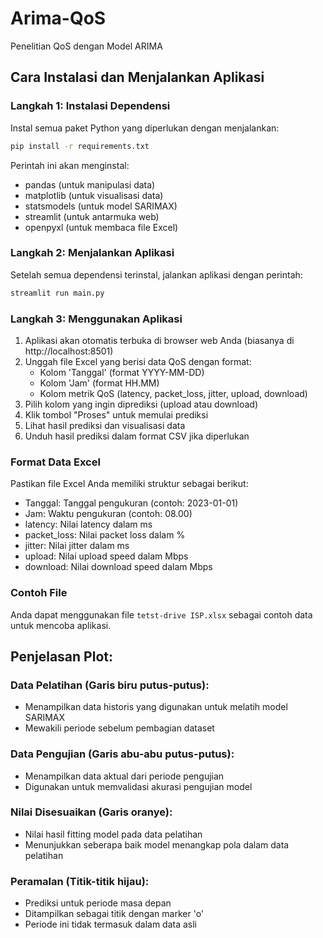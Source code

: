 # Arima-QoS
Penelitian QoS dengan Model ARIMA

## Cara Instalasi dan Menjalankan Aplikasi

### Langkah 1: Instalasi Dependensi
Instal semua paket Python yang diperlukan dengan menjalankan:
```bash
pip install -r requirements.txt
```
Perintah ini akan menginstal:
- pandas (untuk manipulasi data)
- matplotlib (untuk visualisasi data)
- statsmodels (untuk model SARIMAX)
- streamlit (untuk antarmuka web)
- openpyxl (untuk membaca file Excel)

### Langkah 2: Menjalankan Aplikasi
Setelah semua dependensi terinstal, jalankan aplikasi dengan perintah:
```bash
streamlit run main.py
```

### Langkah 3: Menggunakan Aplikasi
1. Aplikasi akan otomatis terbuka di browser web Anda (biasanya di http://localhost:8501)
2. Unggah file Excel yang berisi data QoS dengan format:
   - Kolom 'Tanggal' (format YYYY-MM-DD)
   - Kolom 'Jam' (format HH.MM)
   - Kolom metrik QoS (latency, packet_loss, jitter, upload, download)
3. Pilih kolom yang ingin diprediksi (upload atau download)
4. Klik tombol "Proses" untuk memulai prediksi
5. Lihat hasil prediksi dan visualisasi data
6. Unduh hasil prediksi dalam format CSV jika diperlukan

### Format Data Excel
Pastikan file Excel Anda memiliki struktur sebagai berikut:
- Tanggal: Tanggal pengukuran (contoh: 2023-01-01)
- Jam: Waktu pengukuran (contoh: 08.00)
- latency: Nilai latency dalam ms
- packet_loss: Nilai packet loss dalam %
- jitter: Nilai jitter dalam ms
- upload: Nilai upload speed dalam Mbps
- download: Nilai download speed dalam Mbps

### Contoh File
Anda dapat menggunakan file `tetst-drive ISP.xlsx` sebagai contoh data untuk mencoba aplikasi.


## Penjelasan Plot:
### Data Pelatihan (Garis biru putus-putus):
- Menampilkan data historis yang digunakan untuk melatih model SARIMAX
- Mewakili periode sebelum pembagian dataset

### Data Pengujian (Garis abu-abu putus-putus):
- Menampilkan data aktual dari periode pengujian
- Digunakan untuk memvalidasi akurasi pengujian model

### Nilai Disesuaikan (Garis oranye):
- Nilai hasil fitting model pada data pelatihan
- Menunjukkan seberapa baik model menangkap pola dalam data pelatihan

### Peramalan (Titik-titik hijau):
- Prediksi untuk periode masa depan
- Ditampilkan sebagai titik dengan marker 'o'
- Periode ini tidak termasuk dalam data asli
